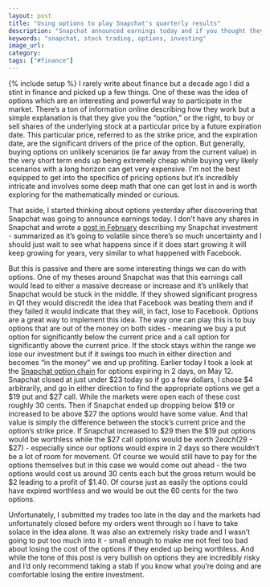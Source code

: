 ```yaml
---
layout: post
title: "Using options to play Snapchat's quarterly results"
description: "Snapchat announced earnings today and if you thought they were likely to have a large move in either direction stock options provided a neat way to bet on that outcome."
keywords: "snapchat, stock trading, options, investing"
image_url:
category:
tags: ["#finance"]
---
```

{% include setup %}
I rarely write about finance but a decade ago I did a stint in finance and picked up a few things. One of these was the idea of options which are an interesting and powerful way to participate in the market. There’s a ton of information online describing how they work but a simple explanation is that they give you the “option,” or the right, to buy or sell shares of the underlying stock at a particular price by a future expiration date. This particular price, referred to as the strike price, and the expiration date, are the significant drivers of the price of the option. But generally, buying options on unlikely scenarios (ie far away from the current value) in the very short term ends up being extremely cheap while buying very likely scenarios with a long horizon can get very expensive. I’m not the best equipped to get into the specifics of pricing options but it’s incredibly intricate and involves some deep math that one can get lost in and is worth exploring for the mathematically minded or curious.

That aside, I started thinking about options yesterday after discovering that Snapchat was going to announce earnings today. I don’t have any shares in Snapchat and wrote a [post in February](http://dangoldin.com/2017/02/26/my-snapchat-investment-strategy/) describing my Snapchat investment - summarized as it’s going to volatile since there’s so much uncertainty and I should just wait to see what happens since if it does start growing it will keep growing for years, very similar to what happened with Facebook.

But this is passive and there are some interesting things we can do with options. One of my theses around Snapchat was that this earnings call would lead to either a massive decrease or increase and it’s unlikely that Snapchat would be stuck in the middle. If they showed significant progress in Q1 they would discredit the idea that Facebook was beating them and if they failed it would indicate that they will, in fact, lose to Facebook. Options are a great way to implement this idea. The way one can play this is to buy options that are out of the money on both sides - meaning we buy a put option for significantly below the current price and a call option for significantly above the current price. If the stock stays within the range we lose our investment but if it swings too much in either direction and becomes “in the money” we end up profiting. Earlier today I took a look at the [Snapchat option chain](https://finance.yahoo.com/quote/SNAP/options?p=SNAP&date=1494547200) for options expiring in 2 days, on May 12. Snapchat closed at just under $23 today so if go a few dollars, I chose $4 arbitrarily, and go in either direction to find the appropriate options we get a $19 put and $27 call. While the markets were open each of these cost roughly 30 cents. Then if Snapchat ended up dropping below $19 or increased to be above $27 the options would have some value. And that value is simply the difference between the stock’s current price and the option’s strike price. If Snapchat increased to $29 then the $19 put options would be worthless while the $27 call options would be worth $2 each ($29 - $27) - especially since our options would expire in 2 days so there wouldn’t be a lot of room for movement. Of course we would still have to pay for the options themselves but in this case we would come out ahead - the two options would cost us around 30 cents each but the gross return would be $2 leading to a profit of $1.40. Of course just as easily the options could have expired worthless and we would be out the 60 cents for the two options.

Unfortunately, I submitted my trades too late in the day and the markets had unfortunately closed before my orders went through so I have to take solace in the idea alone. It was also an extremely risky trade and I wasn’t going to put too much into it - small enough to make me not feel too bad about losing the cost of the options if they ended up being worthless. And while the tone of this post is very bullish on options they are incredibly risky and I’d only recommend taking a stab if you know what you’re doing and are comfortable losing the entire investment.
